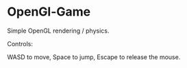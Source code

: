 # OpenGl-Game
Simple OpenGL rendering / physics.

Controls:

WASD to move, Space to jump, Escape to release the mouse.
